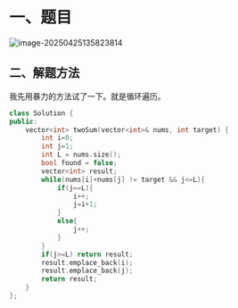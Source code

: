 # 一、题目

![image-20250425135823814](Image/image-20250425135823814.png)

## 二、解题方法

我先用暴力的方法试了一下。就是循环遍历。

```cpp
class Solution {
public:
    vector<int> twoSum(vector<int>& nums, int target) {
        int i=0;
        int j=1;
        int L = nums.size();
        bool found = false;
        vector<int> result;
        while(nums[i]+nums[j] != target && j<=L){
            if(j==L){
                i++;
                j=i+1;
            }
            else{
                j++;
            }
        }
        if(j>=L) return result;
        result.emplace_back(i);
        result.emplace_back(j);
        return result;
    }
};
```

